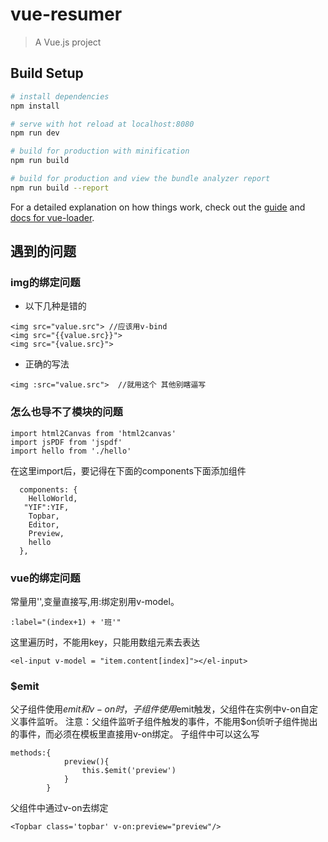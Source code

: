 # vue-resumer

> A Vue.js project

## Build Setup

``` bash
# install dependencies
npm install

# serve with hot reload at localhost:8080
npm run dev

# build for production with minification
npm run build

# build for production and view the bundle analyzer report
npm run build --report
```

For a detailed explanation on how things work, check out the [guide](http://vuejs-templates.github.io/webpack/) and [docs for vue-loader](http://vuejs.github.io/vue-loader).

## 遇到的问题
### img的绑定问题
- 以下几种是错的
```
<img src="value.src"> //应该用v-bind
<img src="{{value.src}}">
<img src="{value.src}">
```
- 正确的写法
```
<img :src="value.src">  //就用这个 其他别瞎逼写
```
### 怎么也导不了模块的问题
```
import html2Canvas from 'html2canvas'  
import jsPDF from 'jspdf'
import hello from './hello'
```
在这里import后，要记得在下面的components下面添加组件
```
  components: {
    HelloWorld,
   "YIF":YIF,
    Topbar,
    Editor,
    Preview,
    hello
  },
```
### vue的绑定问题
常量用'',变量直接写,用:绑定别用v-model。
```
:label="(index+1) + '班'" 
```
这里遍历时，不能用key，只能用数组元素去表达
```
<el-input v-model = "item.content[index]"></el-input>
```
### $emit
父子组件使用$emit和v-on时，子组件使用$emit触发，父组件在实例中v-on自定义事件监听。
注意：父组件监听子组件触发的事件，不能用$on侦听子组件抛出的事件，而必须在模板里直接用v-on绑定。
子组件中可以这么写
```
methods:{
			preview(){
				this.$emit('preview')
			}
		}
```
父组件中通过v-on去绑定
```
<Topbar class='topbar' v-on:preview="preview"/>
```
